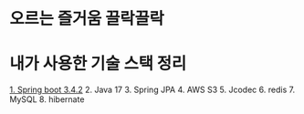 # 오르는 즐거움 끌락끌락

# 내가 사용한 기술 스택 정리

<a href="./my-tec/">1. Spring boot 3.4.2<a>
2. Java 17
3. Spring JPA
4. AWS S3
5. Jcodec
6. redis
7. MySQL
8. hibernate